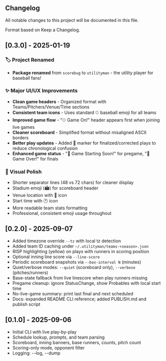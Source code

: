## Changelog

All notable changes to this project will be documented in this file.

Format based on Keep a Changelog.

## [0.3.0] - 2025-01-19

### 🏷️ Project Renamed
- **Package renamed** from `scorebug` to `utilityman` - the utility player for baseball fans!

### ✨ Major UI/UX Improvements
- **Clean game headers** - Organized format with Teams/Pitchers/Venue/Time sections
- **Consistent team icons** - Uses standard ⚾ baseball emoji for all teams
- **Improved game flow** - "⚾ Game On!" header appears first when joining live games
- **Cleaner scoreboard** - Simplified format without misaligned ASCII borders
- **Better play updates** - Added 📝 marker for finalized/corrected plays to reduce chronological confusion
- **Enhanced game status** - "🎯 Game Starting Soon!" for pregame, "🏁 Game Over!" for finals

### 🎨 Visual Polish
- Shorter separator lines (48 vs 72 chars) for cleaner display  
- Stadium emoji (🏟️) for scoreboard header
- Venue location with 📍 icon
- Start time with 🕐 icon
- More readable team stats formatting
- Professional, consistent emoji usage throughout

## [0.2.0] - 2025-09-07

- Added timezone override `--tz` with local tz detection
- Added team ID caching under `~/.utilityman/teams-<season>.json`
- RISP highlighting (yellow) on plays with runners in scoring position
- Optional inning line score via `--line-score`
- Periodic scoreboard snapshots via `--box-interval N` (minutes)
- Quiet/verbose modes: `--quiet` (scoreboard only), `--verbose` (pitches/runners)
- Base-state fallback from live linescore when play runners missing
- Pregame cleanup: ignore StatusChange, show Probables with local start time
- No-live-game summary: print last final and next scheduled
- Docs: expanded README CLI reference; added PUBLISH.md and publish script

## [0.1.0] - 2025-09-06

- Initial CLI with live play-by-play
- Schedule lookup, prompts, and team parsing
- Scoreboard, inning banners, base runners, counts, pitch count
- Scoring-only mode, opponent filter
- Logging: --log, --dump

